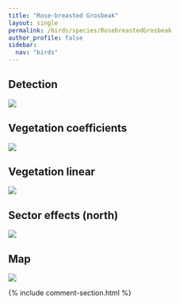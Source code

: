 ```yaml
---
title: "Rose-breasted Grosbeak"
layout: single
permalink: /birds/species/RosebreastedGrosbeak
author_profile: false
sidebar:
  nav: "birds"
---
```


<h2>Detection</h2>

<img src="https://beallen.github.io/DevelopmentWebsite/assets/images/birds/RosebreastedGrosbeak/det.jpg">

<h2>Vegetation coefficients</h2>

<img src="https://beallen.github.io/DevelopmentWebsite/assets/images/birds/RosebreastedGrosbeak/veghf.jpg">

<h2>Vegetation linear</h2>

<img src="https://beallen.github.io/DevelopmentWebsite/assets/images/birds/RosebreastedGrosbeak/lin-north.jpg">

<h2>Sector effects (north)</h2>

<img src="https://beallen.github.io/DevelopmentWebsite/assets/images/birds/RosebreastedGrosbeak/sector-north.jpg">

<h2>Map</h2>

<img src="https://beallen.github.io/DevelopmentWebsite/assets/images/birds/RosebreastedGrosbeak/map.jpg">

{% include comment-section.html %}
